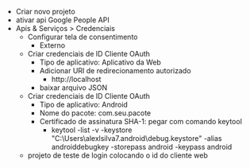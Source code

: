 - Criar novo projeto
- ativar api Google People API
- Apis & Serviços > Credenciais
  - Configurar tela de consentimento
    - Externo
  - Criar credenciais de ID Cliente OAuth
    - Tipo de aplicativo: Aplicativo da Web
    - Adicionar URI de redirecionamento autorizado
      - http://localhost
    - baixar arquivo JSON
  - Criar credenciais de ID Cliente OAuth
    - Tipo de aplicativo: Android
    - Nome do pacote: com.seu.pacote
    - Certificado de assinatura SHA-1: pegar com comando keytool
      - keytool -list -v -keystore "C:\Users\alexlsilva7\.android\debug.keystore" -alias androiddebugkey -storepass android -keypass android
  - projeto de teste de login colocando o id do cliente web